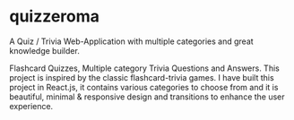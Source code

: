 # quizzeroma
A Quiz / Trivia Web-Application with multiple categories and great knowledge builder.

Flashcard Quizzes, Multiple category Trivia Questions and Answers.
This project is inspired by the classic flashcard-trivia games. I have built this project in React.js, it contains various categories to choose from and it is beautiful, minimal & responsive design and transitions to enhance the user experience.

